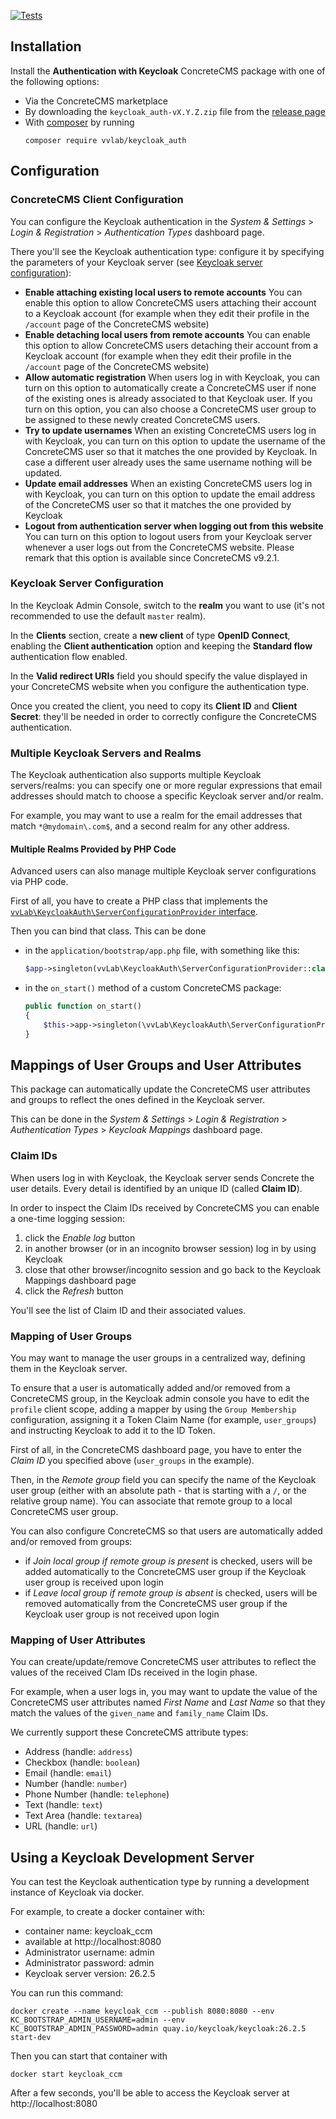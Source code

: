[![Tests](https://github.com/vvlab-dev/ConcreteCMS-keycloak/actions/workflows/tests.yml/badge.svg)](https://github.com/vvlab-dev/ConcreteCMS-keycloak/actions/workflows/tests.yml)

## Installation

Install the **Authentication with Keycloak** ConcreteCMS package with one of the following options:

- Via the ConcreteCMS marketplace
- By downloading the `keycloak_auth-vX.Y.Z.zip` file from the [release page](https://github.com/vvlab-dev/ConcreteCMS-keycloak/releases/latest)
- With [composer](https://getcomposer.org/) by running
  ```
  composer require vvlab/keycloak_auth
  ```

## Configuration

### ConcreteCMS Client Configuration

You can configure the Keycloak authentication in the *System & Settings* > *Login & Registration* > *Authentication Types* dashboard page.

There you'll see the Keycloak authentication type: configure it by specifying the parameters of your Keycloak server (see [Keycloak server configuration](#Keycloak-server-configuration)):

- **Enable attaching existing local users to remote accounts**
  You can enable this option to allow ConcreteCMS users attaching their account to a Keycloak account (for example when they edit their profile in the `/account` page of the ConcreteCMS website)
- **Enable detaching local users from remote accounts**
  You can enable this option to allow ConcreteCMS users detaching their account from a Keycloak account (for example when they edit their profile in the `/account` page of the ConcreteCMS website)
- **Allow automatic registration**
  When users log in with Keycloak, you can turn on this option to automatically create a ConcreteCMS user if none of the existing ones is already associated to that Keycloak user.
  If you turn on this option, you can also choose a ConcreteCMS user group to be assigned to these newly created ConcreteCMS users.
- **Try to update usernames**
  When an existing ConcreteCMS users log in with Keycloak, you can turn on this option to update the username of the ConcreteCMS user so that it matches the one provided by Keycloak. In case a different user already uses the same username nothing will be updated.
- **Update email addresses**
  When an existing ConcreteCMS users log in with Keycloak, you can turn on this option to update the email address of the ConcreteCMS user so that it matches the one provided by Keycloak
- **Logout from authentication server when logging out from this website**
  You can turn on this option to logout users from your Keycloak server whenever a user logs out from the ConcreteCMS website.
  Please remark that this option is available since ConcreteCMS v9.2.1.


### Keycloak Server Configuration

In the Keycloak Admin Console, switch to the **realm** you want to use (it's not recommended to use the default `master` realm).

In the **Clients** section, create a **new client** of type **OpenID Connect**, enabling the **Client authentication** option and keeping the **Standard flow** authentication flow enabled.

In the **Valid redirect URIs** field you should specify the value displayed in your ConcreteCMS website when you configure the authentication type.

Once you created the client, you need to copy its **Client ID** and **Client Secret**: they'll be needed in order to correctly configure the ConcreteCMS authentication.


### Multiple Keycloak Servers and Realms

The Keycloak authentication also supports multiple Keycloak servers/realms: you can specify one or more regular expressions that email addresses should match to choose a specific Keycloak server and/or realm.

For example, you may want to use a realm for the email addresses that match `*@mydomain\.com$`, and a second realm for any other address.


#### Multiple Realms Provided by PHP Code

Advanced users can also manage multiple Keycloak server configurations via PHP code.

First of all, you have to create a PHP class that implements the [`vvLab\KeycloakAuth\ServerConfigurationProvider` interface](https://github.com/vvlab-dev/ConcreteCMS-keycloak/blob/main/src/ServerConfigurationProvider.php).

Then you can bind that class.
This can be done
- in the `application/bootstrap/app.php` file, with something like this:
  ```php
  $app->singleton(vvLab\KeycloakAuth\ServerConfigurationProvider::class, YourClass::class);
  ```
- in the `on_start()` method of a custom ConcreteCMS package:
  ```php
  public function on_start()
  {
      $this->app->singleton(\vvLab\KeycloakAuth\ServerConfigurationProvider::class, YourClass::class);
  }
  ```


## Mappings of User Groups and User Attributes

This package can automatically update the ConcreteCMS user attributes and groups to reflect the ones defined in the Keycloak server.

This can be done in the *System & Settings* > *Login & Registration* > *Authentication Types* > *Keycloak Mappings* dashboard page.


### Claim IDs

When users log in with Keycloak, the Keycloak server sends Concrete the user details.
Every detail is identified by an unique ID (called **Claim ID**).

In order to inspect the Claim IDs received by ConcreteCMS you can enable a one-time logging session:
1. click the *Enable log* button
2. in another browser (or in an incognito browser session) log in by using Keycloak
3. close that other browser/incognito session and go back to the Keycloak Mappings dashboard page
4. click the *Refresh* button

You'll see the list of Claim ID and their associated values.


### Mapping of User Groups

You may want to manage the user groups in a centralized way, defining them in the Keycloak server.

To ensure that a user is automatically added and/or removed from a ConcreteCMS group, in the Keycloak admin console you have to edit the `profile` client scope, adding a mapper by using the `Group Membership` configuration, assigning it a Token Claim Name (for example, `user_groups`) and instructing Keycloak to add it to the ID Token.

First of all, in the ConcreteCMS dashboard page, you have to enter the *Claim ID* you specified above (`user_groups` in the example).

Then, in the *Remote group* field you can specify the name of the Keycloak user group (either with an absolute path - that is starting with a `/`, or the relative group name).
You can associate that remote group to a local ConcreteCMS user group.

You can also configure ConcreteCMS so that users are automatically added and/or removed from groups:

- if *Join local group if remote group is present* is checked, users will be added automatically to the ConcreteCMS user group if the Keycloak user group is received upon login
- if *Leave local group if remote group is absent* is checked, users will be removed automatically from the ConcreteCMS user group if the Keycloak user group is not received upon login


### Mapping of User Attributes

You can create/update/remove ConcreteCMS user attributes to reflect the values of the received Clam IDs received in the login phase.

For example, when a user logs in, you may want to update the value of the ConcreteCMS user attributes named *First Name* and *Last Name* so that they match the values of the `given_name` and `family_name` Claim IDs.

We currently support these ConcreteCMS attribute types:

- Address (handle: `address`)
- Checkbox  (handle: `boolean`)
- Email (handle: `email`)
- Number (handle: `number`)
- Phone Number (handle: `telephone`)
- Text (handle: `text`)
- Text Area (handle: `textarea`)
- URL (handle: `url`)


## Using a Keycloak Development Server

You can test the Keycloak authentication type by running a development instance of Keycloak via docker.

For example, to create a docker container with:
- container name: keycloak_ccm
- available at http://localhost:8080
- Administrator username: admin
- Administrator password: admin
- Keycloak server version: 26.2.5

You can run this command:

```
docker create --name keycloak_ccm --publish 8080:8080 --env KC_BOOTSTRAP_ADMIN_USERNAME=admin --env KC_BOOTSTRAP_ADMIN_PASSWORD=admin quay.io/keycloak/keycloak:26.2.5 start-dev
```

Then you can start that container with

```
docker start keycloak_ccm
```

After a few seconds, you'll be able to access the Keycloak server at http://localhost:8080
